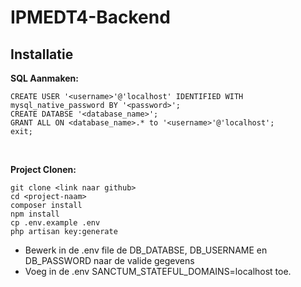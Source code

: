 # IPMEDT4-Backend


## Installatie

**SQL Aanmaken:**
```
CREATE USER '<username>'@'localhost' IDENTIFIED WITH mysql_native_password BY '<password>';
CREATE DATABSE '<database_name>';
GRANT ALL ON <database_name>.* to '<username>'@'localhost';
exit;
```
<br />

**Project Clonen:**
```
git clone <link naar github>
cd <project-naam>
composer install
npm install
cp .env.example .env
php artisan key:generate
```


- Bewerk in de .env file de DB_DATABSE, DB_USERNAME en DB_PASSWORD naar de valide gegevens
- Voeg in de .env SANCTUM_STATEFUL_DOMAINS=localhost toe.
